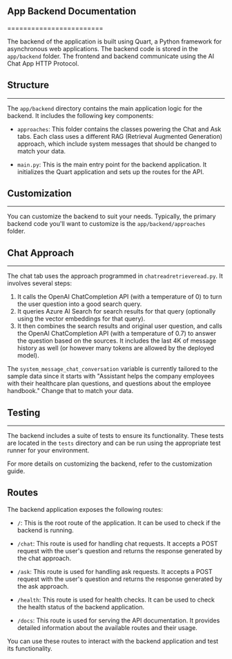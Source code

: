 

## App Backend Documentation
========================

The backend of the application is built using Quart, a Python framework for asynchronous web applications. The backend code is stored in the `app/backend` folder. The frontend and backend communicate using the AI Chat App HTTP Protocol.

## Structure
---------
The `app/backend` directory contains the main application logic for the backend. It includes the following key components:

- `approaches`: This folder contains the classes powering the Chat and Ask tabs. Each class uses a different RAG (Retrieval Augmented Generation) approach, which include system messages that should be changed to match your data.

- `main.py`: This is the main entry point for the backend application. It initializes the Quart application and sets up the routes for the API.

## Customization
-------------
You can customize the backend to suit your needs. Typically, the primary backend code you'll want to customize is the `app/backend/approaches` folder.

## Chat Approach
-------------
The chat tab uses the approach programmed in `chatreadretrieveread.py`. It involves several steps:

1. It calls the OpenAI ChatCompletion API (with a temperature of 0) to turn the user question into a good search query.
2. It queries Azure AI Search for search results for that query (optionally using the vector embeddings for that query).
3. It then combines the search results and original user question, and calls the OpenAI ChatCompletion API (with a temperature of 0.7) to answer the question based on the sources. It includes the last 4K of message history as well (or however many tokens are allowed by the deployed model).

The `system_message_chat_conversation` variable is currently tailored to the sample data since it starts with "Assistant helps the company employees with their healthcare plan questions, and questions about the employee handbook." Change that to match your data.

## Testing
-------
The backend includes a suite of tests to ensure its functionality. These tests are located in the `tests` directory and can be run using the appropriate test runner for your environment.

For more details on customizing the backend, refer to the customization guide.

## Routes
The backend application exposes the following routes:

- `/`: This is the root route of the application. It can be used to check if the backend is running.

- `/chat`: This route is used for handling chat requests. It accepts a POST request with the user's question and returns the response generated by the chat approach.

- `/ask`: This route is used for handling ask requests. It accepts a POST request with the user's question and returns the response generated by the ask approach.

- `/health`: This route is used for health checks. It can be used to check the health status of the backend application.

- `/docs`: This route is used for serving the API documentation. It provides detailed information about the available routes and their usage.

You can use these routes to interact with the backend application and test its functionality.

